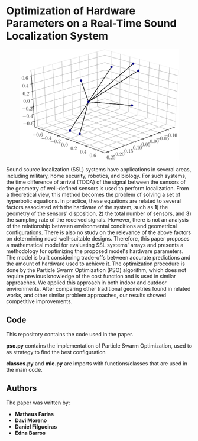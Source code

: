 # Optimization of Hardware Parameters on a Real-Time Sound Localization System

<p align="center">
  <img height = "300" width = auto src="https://raw.githubusercontent.com/matheussfarias/optimizationssl/master/arrayexample.jpeg">
</p>

Sound source localization (SSL) systems have applications in several areas, including military, home security, robotics, and biology. For such systems, the time difference of arrival (TDOA) of the signal between the sensors of the geometry of well-defined sensors is used to perform localization. From a theoretical view, this method becomes the problem of solving a set of hyperbolic equations. In practice, these equations are related to several factors associated with the hardware of the system, such as **1**) the geometry of the sensors' disposition, **2**) the total number of sensors, and **3**) the sampling rate of the received signals. However, there is not an analysis of the relationship between environmental conditions and geometrical configurations.  There is also no study on the relevance of the above factors on determining novel well-suitable designs. Therefore, this paper proposes a mathematical model for evaluating SSL systems' arrays and presents a methodology for optimizing the proposed model's hardware parameters. The model is built considering trade-offs between accurate predictions and the amount of hardware used to achieve it. The optimization procedure is done by the Particle Swarm Optimization (PSO) algorithm, which does not require previous knowledge of the cost function and is used in similar approaches. We applied this approach in both indoor and outdoor environments. After comparing other traditional geometries found in related works, and other similar problem approaches, our results showed competitive improvements.

## Code

This repository contains the code used in the paper. 

**pso.py** contains the implementation of Particle Swarm Optimization, used to as strategy to find the best configuration

**classes.py** and **mle.py** are imports with functions/classes that are used in the main code.

## Authors

The paper was written by:
* **Matheus Farias**
* **Davi Moreno**
* **Daniel Filgueiras**
* **Edna Barros**